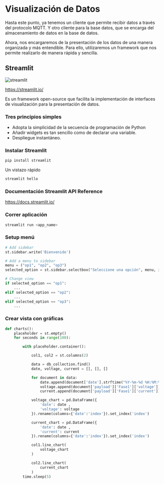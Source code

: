 # Visualización de Datos

Hasta este punto, ya tenemos un cliente que permite recibir datos a través del protocolo MQTT. Y otro cliente para la base datos, que se encarga del almacenamiento de datos en la base de datos.

Ahora, nos encargaremos de la presentación de los datos de una manera organizada y más entendible. Para ello, utilizaremos un framework que nos permite realizarlo de manera rápida y sencilla.

## Streamlit
![streamlit](https://eclecticaboutdata.com/wp-content/uploads/2021/10/DataVisualizationLibraries_HEADERIMAGE_1.png)


https://streamlit.io/

Es un framework open-source que facilita la implementación de interfaces de visualización para la presentación de datos. 

### Tres principios simples

+ Adopta la simplicidad de la secuencia de programación de Python
+ Añadir widgets es tan sencillo como de declarar una variable.
+ Despliegue instantáneo.

### Instalar Streamlit

```bash
pip install streamlit
```

Un vistazo rápido

```bash
streamlit hello
```

### Documentación Streamlit API Reference

https://docs.streamlit.io/

### Correr aplicación

```bash
streamlit run <app_name>
```

### Setup menú

```python
# Add sidebar
st.sidebar.write('Bienvenido')

# Add a menu to sidebar
menu = ("op1", "op2", "op3")
selected_option = st.sidebar.selectbox("Seleccione una opción", menu, index=0)

# Change view
if selected_option == "op1":
    ...
elif selected_option == "op2":
    ...
elif selected_option == "op3":
    ...
```

### Crear vista con gráficas

```python
def charts():
    placeholder = st.empty()
    for seconds in range(100):

        with placeholder.container():

            col1, col2 = st.columns(2)

            data = db_collection.find()
            date, voltage, current = [], [], []

            for document in data:
                date.append(document['date'].strftime("%Y-%m-%d %H:%M:%S"))
                voltage.append(document['payload']['Fase1']['voltage'])
                current.append(document['payload']['Fase1']['current'])

            voltage_chart = pd.DataFrame({
                'date': date ,
                'voltage': voltage
            }).rename(columns={'date':'index'}).set_index('index')

            current_chart = pd.DataFrame({
                'date': date ,
                'current': current
            }).rename(columns={'date':'index'}).set_index('index')

            col1.line_chart(
                voltage_chart
            )

            col2.line_chart(
                current_chart
            )
        time.sleep(5)
```